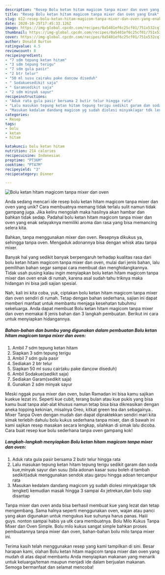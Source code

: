 ```yaml
---
description: "Resep Bolu ketan hitam magicom tanpa mixer dan oven yang Enak"
title: "Resep Bolu ketan hitam magicom tanpa mixer dan oven yang Enak"
slug: 612-resep-bolu-ketan-hitam-magicom-tanpa-mixer-dan-oven-yang-enak
date: 2020-10-25T17:45:33.126Z
image: https://img-global.cpcdn.com/recipes/0a5401ef6c25cf01/751x532cq70/bolu-ketan-hitam-magicom-tanpa-mixer-dan-oven-foto-resep-utama.jpg
thumbnail: https://img-global.cpcdn.com/recipes/0a5401ef6c25cf01/751x532cq70/bolu-ketan-hitam-magicom-tanpa-mixer-dan-oven-foto-resep-utama.jpg
cover: https://img-global.cpcdn.com/recipes/0a5401ef6c25cf01/751x532cq70/bolu-ketan-hitam-magicom-tanpa-mixer-dan-oven-foto-resep-utama.jpg
author: Donald Burton
ratingvalue: 4.5
reviewcount: 8
recipeingredient:
- "7 sdm tepung ketan hitam"
- "3 sdm tepung terigu"
- "7 sdm gula pasir"
- "2 btr telur"
- "50 ml susu cairaku pake dancow diseduh"
- " Sodakuesedikit saja"
- " Garamsedikit saja"
- "2 sdm minyak sayur"
recipeinstructions:
- "Aduk rata gula pasir bersama 2 butir telur hingga rata"
- "Lalu masukan tepung ketan hitam tepung terigu sedikit garam dan soda kue,minyak sayur dan susu (bila adonan kasar susu boleh d tambah sedikit)aduk menggunakan sendok atau garpu hingga adoan tercampur rata"
- "Masukan kedalam dandang magicom yg sudah diolesi minyak(agar tdk lengket) kemudian masak hingga 3 sampai 4x jetrekan,dan bolu siap disantap"
categories:
- Resep
tags:
- bolu
- ketan
- hitam

katakunci: bolu ketan hitam 
nutrition: 214 calories
recipecuisine: Indonesian
preptime: "PT36M"
cooktime: "PT47M"
recipeyield: "3"
recipecategory: Dinner

---
```



![Bolu ketan hitam magicom tanpa mixer dan oven](https://img-global.cpcdn.com/recipes/0a5401ef6c25cf01/751x532cq70/bolu-ketan-hitam-magicom-tanpa-mixer-dan-oven-foto-resep-utama.jpg)

Anda sedang mencari ide resep bolu ketan hitam magicom tanpa mixer dan oven yang unik? Cara membuatnya memang tidak terlalu sulit namun tidak gampang juga. Jika keliru mengolah maka hasilnya akan hambar dan bahkan tidak sedap. Padahal bolu ketan hitam magicom tanpa mixer dan oven yang enak selayaknya memiliki aroma dan rasa yang bisa memancing selera kita.

Bahkan, tanpa menggunakan mixer dan oven. Resepnya dikukus ya, sehingga tanpa oven. Mengaduk adonannya bisa dengan whisk atau tanpa mixer.

Banyak hal yang sedikit banyak berpengaruh terhadap kualitas rasa dari bolu ketan hitam magicom tanpa mixer dan oven, mulai dari jenis bahan, lalu pemilihan bahan segar sampai cara membuat dan menghidangkannya. Tidak usah pusing kalau ingin menyiapkan bolu ketan hitam magicom tanpa mixer dan oven enak di rumah, karena asal sudah tahu triknya maka hidangan ini bisa jadi sajian spesial.


Nah, kali ini kita coba, yuk, ciptakan bolu ketan hitam magicom tanpa mixer dan oven sendiri di rumah. Tetap dengan bahan sederhana, sajian ini dapat memberi manfaat untuk membantu menjaga kesehatan tubuhmu sekeluarga. Anda dapat membuat Bolu ketan hitam magicom tanpa mixer dan oven memakai 8 jenis bahan dan 3 langkah pembuatan. Berikut ini cara untuk menyiapkan hidangannya.

<!--inarticleads1-->

##### Bahan-bahan dan bumbu yang digunakan dalam pembuatan Bolu ketan hitam magicom tanpa mixer dan oven:

1. Ambil 7 sdm tepung ketan hitam
1. Siapkan 3 sdm tepung terigu
1. Ambil 7 sdm gula pasir
1. Sediakan 2 btr telur
1. Siapkan 50 ml susu cair(aku pake dancow diseduh)
1. Ambil  Sodakue(sedikit saja)
1. Sediakan  Garam(sedikit saja)
1. Gunakan 2 sdm minyak sayur


Meski nggak punya mixer dan oven, bulan Ramadan ini bisa kamu sajikan kuekue lezat ini. Seperti kue cubit, terang bulan atau kue pukis yang bisa kamu buat tanpa alat-alat khusus namun tetap bisa bisa dikreasikan dengan aneka topping kekinian, misalnya Oreo, kitkat green tea dan sebagainya.. Mixer Tanpa Oven dengan mudah dan dapat dipraktekkan sendiri mari kita simak terlebih dahulu bolu kukus sederhana tanpa mixer, dan di bawah ini kami sajikan resep masakan secara lengkap, silahkan di simak lalu dicoba. Cara buat resep kue bolu sederhana tanpa oven gampang kok! 

<!--inarticleads2-->

##### Langkah-langkah menyiapkan Bolu ketan hitam magicom tanpa mixer dan oven:

1. Aduk rata gula pasir bersama 2 butir telur hingga rata
1. Lalu masukan tepung ketan hitam tepung terigu sedikit garam dan soda kue,minyak sayur dan susu (bila adonan kasar susu boleh d tambah sedikit)aduk menggunakan sendok atau garpu hingga adoan tercampur rata
1. Masukan kedalam dandang magicom yg sudah diolesi minyak(agar tdk lengket) kemudian masak hingga 3 sampai 4x jetrekan,dan bolu siap disantap


Tanpa mixer dan oven anda bisa berhasil membuat kue yang lezat dan tetap mengembang. Sama halnya seperti menggunakan oven, wajan atau panci yang akan digunakan untuk mengukus kue suhunya harus panas. Haiii guys. nonton sampai habis ya utk cara membuatnya. Bolu Milo Kukus Tanpa Mixer dan Oven Simple. Bolu milo kukus sangat simple bahkan proses pembuatannya tanpa mixer dan oven, bahan-bahan bolu milo tanpa mixer ini. 

Terima kasih telah menggunakan resep yang kami tampilkan di sini. Besar harapan kami, olahan Bolu ketan hitam magicom tanpa mixer dan oven yang mudah di atas dapat membantu Anda menyiapkan makanan yang menarik untuk keluarga/teman maupun menjadi ide dalam berjualan makanan. Semoga bermanfaat dan selamat mencoba!
